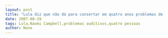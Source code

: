 ```yaml
---
layout: post
title: "Lula diz que não dá para consertar em quatro anos problemas de quatro séculos"
date: 2007-08-29
tags: Lula,Naomi Campbell,problemas auditivos,quatro pessoas
author: None
---
```

 